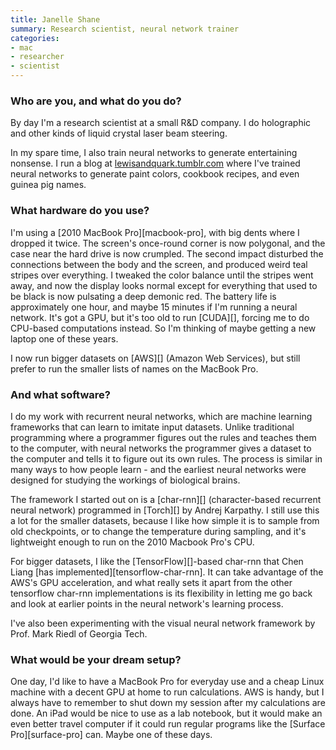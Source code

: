 ```yaml
---
title: Janelle Shane
summary: Research scientist, neural network trainer
categories:
- mac
- researcher
- scientist
---
```


### Who are you, and what do you do?

By day I'm a research scientist at a small R&D company. I do holographic and other kinds of liquid crystal laser beam steering.

In my spare time, I also train neural networks to generate entertaining nonsense. I run a blog at [lewisandquark.tumblr.com](http://lewisandquark.tumblr.com/ "Janelle's neural networks website.") where I've trained neural networks to generate paint colors, cookbook recipes, and even guinea pig names.

### What hardware do you use?

I'm using a [2010 MacBook Pro][macbook-pro], with big dents where I dropped it twice. The screen's once-round corner is now polygonal, and the case near the hard drive is now crumpled. The second impact disturbed the connections between the body and the screen, and produced weird teal stripes over everything. I tweaked the color balance until the stripes went away, and now the display looks normal except for everything that used to be black is now pulsating a deep demonic red. The battery life is approximately one hour, and maybe 15 minutes if I'm running a neural network. It's got a GPU, but it's too old to run [CUDA][], forcing me to do CPU-based computations instead. So I'm thinking of maybe getting a new laptop one of these years.

I now run bigger datasets on [AWS][] (Amazon Web Services), but still prefer to run the smaller lists of names on the MacBook Pro.

### And what software?

I do my work with recurrent neural networks, which are machine learning frameworks that can learn to imitate input datasets. Unlike traditional programming where a programmer figures out the rules and teaches them to the computer, with neural networks the programmer gives a dataset to the computer and tells it to figure out its own rules. The process is similar in many ways to how people learn - and the earliest neural networks were designed for studying the workings of biological brains.

The framework I started out on is a [char-rnn][] (character-based recurrent neural network) programmed in [Torch][] by Andrej Karpathy. I still use this a lot for the smaller datasets, because I like how simple it is to sample from old checkpoints, or to change the temperature during sampling, and it's lightweight enough to run on the 2010 Macbook Pro's CPU.

For bigger datasets, I like the [TensorFlow][]-based char-rnn that Chen Liang [has implemented][tensorflow-char-rnn]. It can take advantage of the AWS's GPU acceleration, and what really sets it apart from the other tensorflow char-rnn implementations is its flexibility in letting me go back and look at earlier points in the neural network's learning process.

I've also been experimenting with the visual neural network framework by Prof. Mark Riedl of Georgia Tech.

### What would be your dream setup?

One day, I'd like to have a MacBook Pro for everyday use and a cheap Linux machine with a decent GPU at home to run calculations. AWS is handy, but I always have to remember to shut down my session after my calculations are done. An iPad would be nice to use as a lab notebook, but it would make an even better travel computer if it could run regular programs like the [Surface Pro][surface-pro] can. Maybe one of these days.